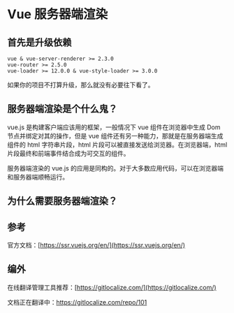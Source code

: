 # Vue 服务器端渲染

## 首先是升级依赖

    vue & vue-server-renderer >= 2.3.0
    vue-router >= 2.5.0
    vue-loader >= 12.0.0 & vue-style-loader >= 3.0.0

如果你的项目不打算升级，那么就没有必要往下看了。

## 服务器端渲染是个什么鬼？

vue.js 是构建客户端应该用的框架，一般情况下 vue 组件在浏览器中生成 Dom 节点并绑定对其的操作，但是 vue 组件还有另一种能力，那就是在服务器端生成组件的 html 字符串片段，html 片段可以被直接发送给浏览器。在浏览器端，html 片段最终和前端事件结合成为可交互的组件。

服务器端渲染的 vue.js 的应用是同构的。对于大多数应用代码，可以在浏览器端和服务器端顺畅运行。

## 为什么需要服务器端渲染？


## 参考

官方文档：[https://ssr.vuejs.org/en/](https://ssr.vuejs.org/en/)

## 编外

在线翻译管理工具推荐：[https://gitlocalize.com/](https://gitlocalize.com/)

文档正在翻译中：https://gitlocalize.com/repo/101

